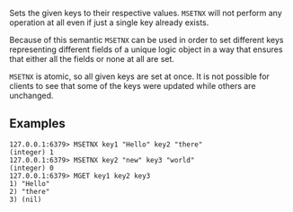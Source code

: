 Sets the given keys to their respective values.
`MSETNX` will not perform any operation at all even if just a single key already
exists.

Because of this semantic `MSETNX` can be used in order to set different keys
representing different fields of a unique logic object in a way that ensures
that either all the fields or none at all are set.

`MSETNX` is atomic, so all given keys are set at once.
It is not possible for clients to see that some of the keys were updated while
others are unchanged.

## Examples

```
127.0.0.1:6379> MSETNX key1 "Hello" key2 "there"
(integer) 1
127.0.0.1:6379> MSETNX key2 "new" key3 "world"
(integer) 0
127.0.0.1:6379> MGET key1 key2 key3
1) "Hello"
2) "there"
3) (nil)
```
